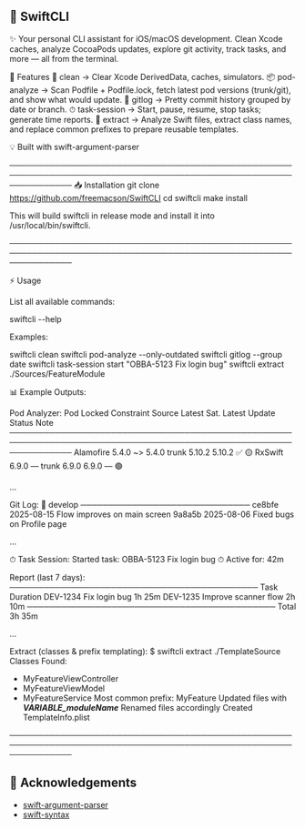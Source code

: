 ## 🚀 SwiftCLI

✨ Your personal CLI assistant for iOS/macOS development.
Clean Xcode caches, analyze CocoaPods updates, explore git activity, track tasks, and more — all from the terminal.

🔧 Features
🧹 clean          → Clear Xcode DerivedData, caches, simulators.
📦 pod-analyze    → Scan Podfile + Podfile.lock, fetch latest pod versions (trunk/git), and show what would update.
🌿 gitlog         → Pretty commit history grouped by date or branch.
⏱ task-session    → Start, pause, resume, stop tasks; generate time reports.
🧩 extract        → Analyze Swift files, extract class names, and replace common prefixes to prepare reusable templates.

💡 Built with swift-argument-parser

───────────────────────────────────────────────────────────────────────────────────────────────────────────────
📥 Installation
git clone https://github.com/freemacson/SwiftCLI
cd swiftcli
make install


This will build swiftcli in release mode and install it into /usr/local/bin/swiftcli.

───────────────────────────────────────────────────────────────────────────────────────────────────────────────

⚡️ Usage

List all available commands:

swiftcli --help

Examples:

swiftcli clean
swiftcli pod-analyze --only-outdated
swiftcli gitlog --group date
swiftcli task-session start "OBBA-5123 Fix login bug"
swiftcli extract ./Sources/FeatureModule

📊 Example Outputs:

Pod Analyzer:
Pod                            Locked     Constraint   Source       Latest Sat.   Latest   Update   Status   Note
───────────────────────────────────────────────────────────────────────────────────────────────────────────────
Alamofire                      5.4.0      ~> 5.4.0     trunk        5.10.2        5.10.2   ✅       🟡
RxSwift                        6.9.0      —            trunk        6.9.0         6.9.0    —        🟢

...

Git Log:
🌿 develop
──────────────────────────────
ce8bfe     2025-08-15  Flow improves on main screen
9a8a5b     2025-08-06  Fixed bugs on Profile page

...

⏱ Task Session:
Started task: OBBA-5123 Fix login bug
⏱ Active for: 42m

Report (last 7 days):
────────────────────────────────────────────
Task                               Duration
DEV-1234 Fix login bug            1h 25m
DEV-1235 Improve scanner flow     2h 10m
────────────────────────────────────────────
Total                              3h 35m

...

Extract (classes & prefix templating):
$ swiftcli extract ./TemplateSource
Classes Found:
- MyFeatureViewController
- MyFeatureViewModel
- MyFeatureService
Most common prefix: MyFeature
Updated files with ___VARIABLE_moduleName___
Renamed files accordingly
Created TemplateInfo.plist

───────────────────────────────────────────────────────────────────────────────────────────────────────────────

## 🙌 Acknowledgements
- [swift-argument-parser](https://github.com/apple/swift-argument-parser)
- [swift-syntax](https://github.com/apple/swift-syntax)
